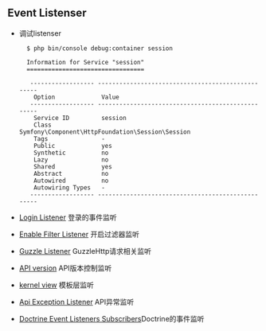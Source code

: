 ## Event Listenser
- 调试listenser

		$ php bin/console debug:container session

		Information for Service "session"
		=================================
		
		 ------------------ --------------------------------------------------
		  Option             Value
		 ------------------ --------------------------------------------------
		  Service ID         session
		  Class              Symfony\Component\HttpFoundation\Session\Session
		  Tags               -
		  Public             yes
		  Synthetic          no
		  Lazy               no
		  Shared             yes
		  Abstract           no
		  Autowired          no
		  Autowiring Types   -
		 ------------------ --------------------------------------------------
- [Login Listener](LoginListener.md) 登录的事件监听
- [Enable Filter Listener](EnableFilterListener.md) 开启过滤器监听
- [Guzzle Listener](GuzzleListener.md) GuzzleHttp请求相关监听
- [API version](ApiVersion.md) API版本控制监听
- [kernel view](kernel.view.md) 模板层监听
- [Api Exception Listener](ExceptionListener.md) API异常监听
- [Doctrine Event Listeners Subscribers](doctrine_event_listeners_subscribers.md)Doctrine的事件监听
